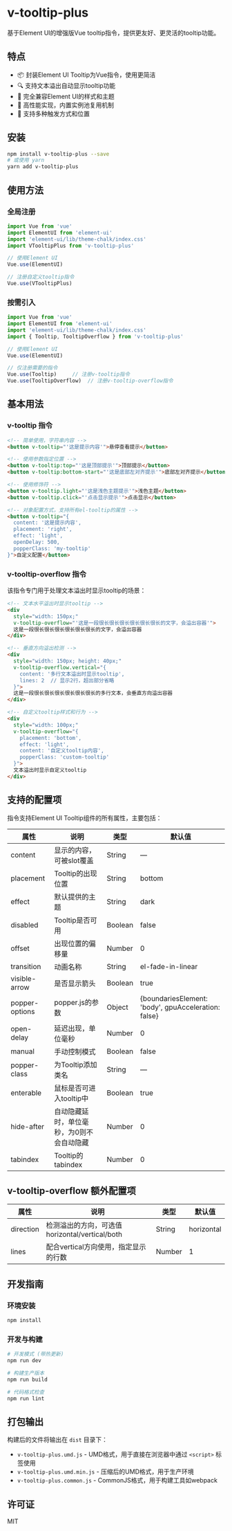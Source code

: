 # v-tooltip-plus

基于Element UI的增强版Vue tooltip指令，提供更友好、更灵活的tooltip功能。

## 特点

- 📦 封装Element UI Tooltip为Vue指令，使用更简洁
- 🔍 支持文本溢出自动显示tooltip功能
- 🎨 完全兼容Element UI的样式和主题
- 🚀 高性能实现，内置实例池复用机制
- 📱 支持多种触发方式和位置

## 安装

```bash
npm install v-tooltip-plus --save
# 或使用 yarn
yarn add v-tooltip-plus
```

## 使用方法

### 全局注册

```js
import Vue from 'vue'
import ElementUI from 'element-ui'
import 'element-ui/lib/theme-chalk/index.css'
import VTooltipPlus from 'v-tooltip-plus'

// 使用Element UI
Vue.use(ElementUI)

// 注册自定义tooltip指令
Vue.use(VTooltipPlus)
```

### 按需引入

```js
import Vue from 'vue'
import ElementUI from 'element-ui'
import 'element-ui/lib/theme-chalk/index.css'
import { Tooltip, TooltipOverflow } from 'v-tooltip-plus'

// 使用Element UI
Vue.use(ElementUI)

// 仅注册需要的指令
Vue.use(Tooltip)     // 注册v-tooltip指令
Vue.use(TooltipOverflow)  // 注册v-tooltip-overflow指令
```

## 基本用法

### v-tooltip 指令

```html
<!-- 简单使用，字符串内容 -->
<button v-tooltip="'这是提示内容'">悬停查看提示</button>

<!-- 使用参数指定位置 -->
<button v-tooltip:top="'这是顶部提示'">顶部提示</button>
<button v-tooltip:bottom-start="'这是底部左对齐提示'">底部左对齐提示</button>

<!-- 使用修饰符 -->
<button v-tooltip.light="'这是浅色主题提示'">浅色主题</button>
<button v-tooltip.click="'点击显示提示'">点击显示</button>

<!-- 对象配置方式，支持所有el-tooltip的属性 -->
<button v-tooltip="{
  content: '这是提示内容',
  placement: 'right',
  effect: 'light',
  openDelay: 500,
  popperClass: 'my-tooltip'
}">自定义配置</button>
```

### v-tooltip-overflow 指令

该指令专门用于处理文本溢出时显示tooltip的场景：

```html
<!-- 文本水平溢出时显示tooltip -->
<div 
  style="width: 150px;"
  v-tooltip-overflow="'这是一段很长很长很长很长很长很长的文字，会溢出容器'">
  这是一段很长很长很长很长很长很长的文字，会溢出容器
</div>

<!-- 垂直方向溢出检测 -->
<div 
  style="width: 150px; height: 40px;"
  v-tooltip-overflow.vertical="{
    content: '多行文本溢出时显示tooltip',
    lines: 2  // 显示2行，超出部分省略
  }">
  这是一段很长很长很长很长很长很长的多行文本，会垂直方向溢出容器
</div>

<!-- 自定义tooltip样式和行为 -->
<div 
  style="width: 100px;"
  v-tooltip-overflow="{
    placement: 'bottom',
    effect: 'light',
    content: '自定义tooltip内容',
    popperClass: 'custom-tooltip'
  }">
  文本溢出时显示自定义tooltip
</div>
```

## 支持的配置项

指令支持Element UI Tooltip组件的所有属性，主要包括：

| 属性           | 说明                                                 | 类型           | 默认值       |
|---------------|------------------------------------------------------|---------------|-------------|
| content       | 显示的内容，可被slot覆盖                                | String        | —           |
| placement     | Tooltip的出现位置                                     | String        | bottom      |
| effect        | 默认提供的主题                                         | String        | dark        |
| disabled      | Tooltip是否可用                                       | Boolean       | false       |
| offset        | 出现位置的偏移量                                       | Number        | 0           |
| transition    | 动画名称                                              | String        | el-fade-in-linear |
| visible-arrow | 是否显示箭头                                           | Boolean       | true        |
| popper-options| popper.js的参数                                       | Object        | {boundariesElement: 'body', gpuAcceleration: false} |
| open-delay    | 延迟出现，单位毫秒                                     | Number        | 0           |
| manual        | 手动控制模式                                           | Boolean       | false       |
| popper-class  | 为Tooltip添加类名                                     | String        | —           |
| enterable     | 鼠标是否可进入tooltip中                                | Boolean       | true        |
| hide-after    | 自动隐藏延时，单位毫秒，为0则不会自动隐藏                | Number        | 0           |
| tabindex      | Tooltip的tabindex                                    | Number        | 0           |

## v-tooltip-overflow 额外配置项

| 属性           | 说明                                                 | 类型           | 默认值       |
|---------------|------------------------------------------------------|---------------|-------------|
| direction     | 检测溢出的方向，可选值horizontal/vertical/both          | String        | horizontal  |
| lines         | 配合vertical方向使用，指定显示的行数                     | Number        | 1           |

## 开发指南

### 环境安装

```bash
npm install
```

### 开发与构建

```bash
# 开发模式 (带热更新)
npm run dev

# 构建生产版本
npm run build

# 代码格式检查
npm run lint
```

## 打包输出

构建后的文件将输出在 `dist` 目录下：

- `v-tooltip-plus.umd.js` - UMD格式，用于直接在浏览器中通过 `<script>` 标签使用
- `v-tooltip-plus.umd.min.js` - 压缩后的UMD格式，用于生产环境
- `v-tooltip-plus.common.js` - CommonJS格式，用于构建工具如webpack

## 许可证

MIT 